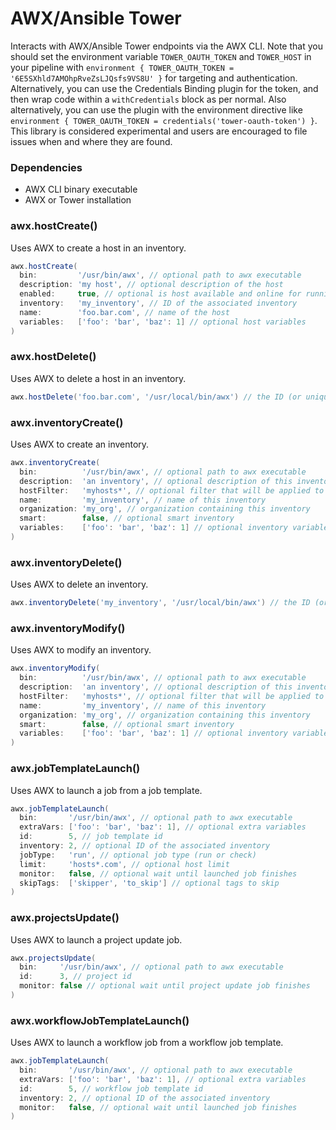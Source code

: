 # AWX/Ansible Tower

Interacts with AWX/Ansible Tower endpoints via the AWX CLI. Note that you should set the environment variable `TOWER_OAUTH_TOKEN` and `TOWER_HOST` in your pipeline with `environment { TOWER_OAUTH_TOKEN = '6E5SXhld7AMOhpRveZsLJQsfs9VS8U' }` for targeting and authentication. Alternatively, you can use the Credentials Binding plugin for the token, and then wrap code within a `withCredentials` block as per normal. Also alternatively, you can use the plugin with the environment directive like `environment { TOWER_OAUTH_TOKEN = credentials('tower-oauth-token') }`. This library is considered experimental and users are encouraged to file issues when and where they are found.

### Dependencies

- AWX CLI binary executable
- AWX or Tower installation

### awx.hostCreate()

Uses AWX to create a host in an inventory.

```groovy
awx.hostCreate(
  bin:         '/usr/bin/awx', // optional path to awx executable
  description: 'my host', // optional description of the host
  enabled:     true, // optional is host available and online for running jobs
  inventory:   'my_inventory', // ID of the associated inventory
  name:        'foo.bar.com', // name of the host
  variables:   ['foo': 'bar', 'baz': 1] // optional host variables
)
```

### awx.hostDelete()

Uses AWX to delete a host in an inventory.

```groovy
awx.hostDelete('foo.bar.com', '/usr/local/bin/awx') // the ID (or unique name) of the host for first argument
```

### awx.inventoryCreate()

Uses AWX to create an inventory.

```groovy
awx.inventoryCreate(
  bin:          '/usr/bin/awx', // optional path to awx executable
  description:  'an inventory', // optional description of this inventory
  hostFilter:   'myhosts*', // optional filter that will be applied to the hosts of this inventory
  name:         'my_inventory', // name of this inventory
  organization: 'my_org', // organization containing this inventory
  smart:        false, // optional smart inventory
  variables:    ['foo': 'bar', 'baz': 1] // optional inventory variables
)
```

### awx.inventoryDelete()

Uses AWX to delete an inventory.

```groovy
awx.inventoryDelete('my_inventory', '/usr/local/bin/awx') // the ID (or unique name) of the inventory for first argument
```

### awx.inventoryModify()

Uses AWX to modify an inventory.

```groovy
awx.inventoryModify(
  bin:          '/usr/bin/awx', // optional path to awx executable
  description:  'an inventory', // optional description of this inventory
  hostFilter:   'myhosts*', // optional filter that will be applied to the hosts of this inventory
  name:         'my_inventory', // name of this inventory
  organization: 'my_org', // organization containing this inventory
  smart:        false, // optional smart inventory
  variables:    ['foo': 'bar', 'baz': 1] // optional inventory variables
)
```

### awx.jobTemplateLaunch()

Uses AWX to launch a job from a job template.

```groovy
awx.jobTemplateLaunch(
  bin:       '/usr/bin/awx', // optional path to awx executable
  extraVars: ['foo': 'bar', 'baz': 1], // optional extra variables
  id:        5, // job template id
  inventory: 2, // optional ID of the associated inventory
  jobType:   'run', // optional job type (run or check)
  limit:     'hosts*.com', // optional host limit
  monitor:   false, // optional wait until launched job finishes
  skipTags:  ['skipper', 'to_skip'] // optional tags to skip
)
```

### awx.projectsUpdate()

Uses AWX to launch a project update job.

```groovy
awx.projectsUpdate(
  bin:     '/usr/bin/awx', // optional path to awx executable
  id:      3, // project id
  monitor: false // optional wait until project update job finishes
)
```

### awx.workflowJobTemplateLaunch()

Uses AWX to launch a workflow job from a workflow job template.

```groovy
awx.jobTemplateLaunch(
  bin:       '/usr/bin/awx', // optional path to awx executable
  extraVars: ['foo': 'bar', 'baz': 1], // optional extra variables
  id:        5, // workflow job template id
  inventory: 2, // optional ID of the associated inventory
  monitor:   false, // optional wait until launched job finishes
)
```
